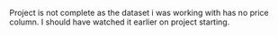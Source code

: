 Project is not complete as the dataset i was working with has no price column. 
I should have watched it earlier on project starting.
